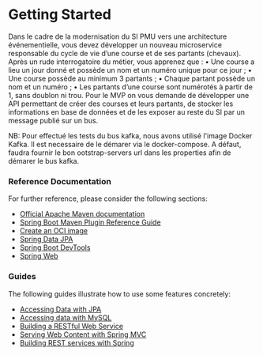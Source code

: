 # Getting Started

Dans le cadre de la modernisation du SI PMU vers une architecture événementielle, vous devez
développer un nouveau microservice responsable du cycle de vie d’une course et de ses partants
(chevaux).
Après un rude interrogatoire du métier, vous apprenez que :
• Une course a lieu un jour donné et possède un nom et un numéro unique pour ce jour ;
• Une course possède au minimum 3 partants ;
• Chaque partant possède un nom et un numéro ;
• Les partants d’une course sont numérotés à partir de 1, sans doublon ni trou.
Pour le MVP on vous demande de développer une API permettant de créer des courses et leurs
partants, de stocker les informations en base de données et de les exposer au reste du SI par un
message publié sur un bus.


NB: Pour effectué les tests du bus kafka, nous avons utilisé l'image Docker Kafka.
Il est necessaire de le démarer via le docker-compose. 
A défaut, faudra fournir le bon ootstrap-servers url dans les 
properties afin de démarer le bus kafka. 



### Reference Documentation

For further reference, please consider the following sections:

* [Official Apache Maven documentation](https://maven.apache.org/guides/index.html)
* [Spring Boot Maven Plugin Reference Guide](https://docs.spring.io/spring-boot/docs/3.2.4/maven-plugin/reference/html/)
* [Create an OCI image](https://docs.spring.io/spring-boot/docs/3.2.4/maven-plugin/reference/html/#build-image)
* [Spring Data JPA](https://docs.spring.io/spring-boot/docs/3.2.4/reference/htmlsingle/index.html#data.sql.jpa-and-spring-data)
* [Spring Boot DevTools](https://docs.spring.io/spring-boot/docs/3.2.4/reference/htmlsingle/index.html#using.devtools)
* [Spring Web](https://docs.spring.io/spring-boot/docs/3.2.4/reference/htmlsingle/index.html#web)

### Guides

The following guides illustrate how to use some features concretely:

* [Accessing Data with JPA](https://spring.io/guides/gs/accessing-data-jpa/)
* [Accessing data with MySQL](https://spring.io/guides/gs/accessing-data-mysql/)
* [Building a RESTful Web Service](https://spring.io/guides/gs/rest-service/)
* [Serving Web Content with Spring MVC](https://spring.io/guides/gs/serving-web-content/)
* [Building REST services with Spring](https://spring.io/guides/tutorials/rest/)

